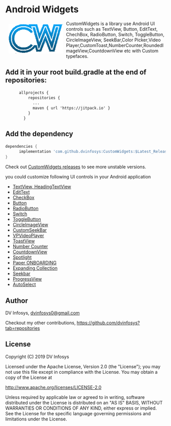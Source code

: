 # Android Widgets

<img src="https://github.com/dvinfosys/CustomWidgets/blob/master/Screenshort/logo.png?raw=true" align="left" hspace="10" vspace="10"></a>

CustomWidgets is a library use Android UI controls such as TextView, Button, EditText, ChechBox, RadioButton, Switch, ToggleButton, CircleImageView, SeekBar,Color Picker,Video Player,CustomToast,NumberCounter,RoundedImageView,CountdownView etc with Custom typefaces.


## Add it in your root build.gradle at the end of repositories:

          allprojects {
              repositories {
                ...
                maven { url 'https://jitpack.io' }
              }
            }

##  Add the dependency
```groovy
dependencies {
      implementation 'com.github.dvinfosys:CustomWidgets:$Latest_Release'
}
```
Check out [CustomWidgets releases](https://github.com/dvinfosys/CustomWidgets/releases) to see more unstable versions.
	
you could customize following UI controls in your Android application

* [TextView, HeadingTextView](https://github.com/dvinfosys/CustomWidgets/blob/master/app/src/main/java/com/dvinfosys/WidgetsExample/Fragments/TextViewFragment.java)
* [EditText](https://github.com/dvinfosys/CustomWidgets/blob/master/app/src/main/java/com/dvinfosys/WidgetsExample/Fragments/EditTextFragment.java)
* [CheckBox](https://github.com/dvinfosys/CustomWidgets/blob/master/app/src/main/java/com/dvinfosys/WidgetsExample/Fragments/CheckBoxFragment.java)
* [Button](https://github.com/dvinfosys/CustomWidgets/blob/master/app/src/main/java/com/dvinfosys/WidgetsExample/Fragments/ButtonFragment.java)
* [RadioButton](https://github.com/dvinfosys/CustomWidgets/blob/master/app/src/main/java/com/dvinfosys/WidgetsExample/Fragments/RadioButtonFragment.java)
* [Switch](https://github.com/dvinfosys/CustomWidgets/blob/master/app/src/main/java/com/dvinfosys/WidgetsExample/Fragments/SwitchFragment.java)
* [ToggleButton](https://github.com/dvinfosys/CustomWidgets/blob/master/app/src/main/java/com/dvinfosys/WidgetsExample/Fragments/ToggleButtonFragment.java)
* [CircleImageView](https://github.com/dvinfosys/CustomWidgets/blob/master/app/src/main/java/com/dvinfosys/WidgetsExample/Fragments/ImageviewFragment.java)
* [CustomSeekBar](https://github.com/dvinfosys/CustomWidgets/wiki/CustomSeekBar)
* [VPVideoPlayer](https://github.com/dvinfosys/CustomWidgets/wiki/VPVideoPlayer)
* [ToastView](https://github.com/dvinfosys/CustomWidgets/wiki/ToastView)
* [Number Counter](https://github.com/dvinfosys/CustomWidgets/wiki/Number-Counter)
* [CountdownView](https://github.com/dvinfosys/CustomWidgets/wiki/CountdownView)
* [Spotlight](https://github.com/dvinfosys/CustomWidgets/wiki/Spotlight)
* [Paper ONBOARDING](https://github.com/dvinfosys/CustomWidgets/wiki/PAPER-ONBOARDING)
* [Expanding Collection](https://github.com/dvinfosys/CustomWidgets/wiki/Expanding-Collection)
* [Seekbar](https://github.com/dvinfosys/CustomWidgets/blob/master/app/src/main/java/com/dvinfosys/WidgetsExample/Fragments/SeekbarFragment.java)
* [ProgressView](https://github.com/dvinfosys/CustomWidgets/blob/master/app/src/main/java/com/dvinfosys/WidgetsExample/Fragments/ProgressViewFragment.java)
* [AutoSelect](https://github.com/dvinfosys/CustomWidgets/blob/master/app/src/main/java/com/dvinfosys/WidgetsExample/Fragments/AutoSelectFragment.java)


## Author

DV Infosys, dvinfosys0@gmail.com

Checkout my other contributions, https://github.com/dvinfosys?tab=repositories

## License
Copyright (C) 2019 DV Infosys

Licensed under the Apache License, Version 2.0 (the "License");
you may not use this file except in compliance with the License.
You may obtain a copy of the License at

   http://www.apache.org/licenses/LICENSE-2.0

Unless required by applicable law or agreed to in writing, software
distributed under the License is distributed on an "AS IS" BASIS,
WITHOUT WARRANTIES OR CONDITIONS OF ANY KIND, either express or implied.
See the License for the specific language governing permissions and
limitations under the License.
